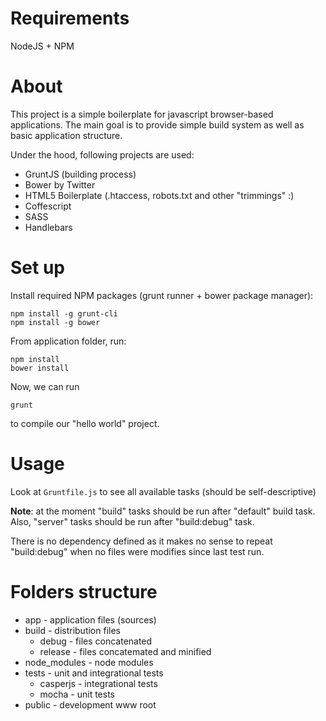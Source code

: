 Requirements
============

NodeJS + NPM


About
=====

This project is a simple boilerplate for javascript browser-based applications. The main goal is to provide simple build system as well as basic application structure.

Under the hood, following projects are used:

* GruntJS (building process)
* Bower by Twitter
* HTML5 Boilerplate (.htaccess, robots.txt and other "trimmings" :)
* Coffescript
* SASS
* Handlebars

Set up
======

Install required NPM packages (grunt runner + bower package manager):

```
npm install -g grunt-cli
npm install -g bower
```

From application folder, run:

```
npm install
bower install
```

Now, we can run 

```
grunt
```

to compile our "hello world" project.

Usage
=====

Look at `Gruntfile.js` to see all available tasks (should be self-descriptive)

__Note__: at the moment "build" tasks should be run after "default" build task. Also, "server" tasks should be run after "build:debug" task.

There is no dependency defined as it makes no sense to repeat "build:debug" when no files were modifies since last test run.

Folders structure
=================

* app - application files (sources)
* build - distribution files
	* debug - files concatenated
	* release - files concatemated and minified
* node_modules - node modules
* tests - unit and integrational tests
	* casperjs - integrational tests
	* mocha - unit tests
* public - development www root